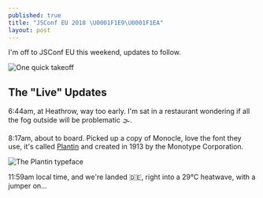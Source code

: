 ```yaml
---
published: true
title: "JSConf EU 2018 \U0001F1E9\U0001F1EA"
layout: post
---
```


I'm off to JSConf EU this weekend, updates to follow.

![One quick takeoff](https://www.ft.com/__origami/service/image/v2/images/raw/https%3A%2F%2Fmedia.giphy.com%2Fmedia%2FO3vYsqwHt1NV6%2Fgiphy.gif?source=uncomplicated.systems)

## The "Live" Updates

6:44am, at Heathrow, way too early. I'm sat in a restaurant wondering if all the fog outside will be problematic 🌫️.

8:17am, about to board. Picked up a copy of Monocle, love the font they use, it's called [Plantin](https://en.m.wikipedia.org/wiki/Plantin_(typeface)) and created in 1913 by the Monotype Corporation.

![The Plantin typeface](https://www.ft.com/__origami/service/image/v2/images/raw/https%3A%2F%2Flh3.googleusercontent.com%2FZPRPb0SO3sn1VSzw3alHuK_kLHfTENL9mhQ84eAuqFQIHcWcLjyFQkTt-QYIxtR5O8fC1Mf-emTiscqdGwLQhO4-3Bihn9OWBDviy5jJMatinUDngRZayNl67fDzyD8G_oU6pwgz6GCqioBSpG34UbwXVnnGlqhVH3uit5ikiBvbkWBte5lTtdduQFlek3j1LKcSc2gSpejP9QikFotpx_mArJ0vk--vLLxMm1QhJ-3RjQvdQ90T9Uhwup7YLCkR1JdybvZ_-yg-sy8Fu7NCQO2F-E_xJqyhD0XtHGVysp_Q8p8-RkwuSjYChU9N0jCgStcaM70xcIoCPF9IW2GUR4oLK_6E8wJgvEqezxOyllN0n82BETHqxdinyf_xFSIwL6XP67voeQQLOnS1PNpjrdpOu3MutPsa63DeZXicxzbhoexCEnTEhrV2GuTjKjVNUsEQETaMFsTC6AzAFugCiAVvvODFI4mXO4zE_bBu01CdIsgI8pQuuYZW8FB4puN3g0PED350cf9jwMSgko9rRDI984Vb7r3NtvgH_laelbIgqzsxA9nbLw2zJEVYhUT8Ai8IEpP0eFgGezUdebHvOXzvfRxdMMfBan5_U6P2%3Ds1442-no?source=uncomplicated.systems&width=1024)

11:59am local time, and we're landed 🇩🇪, right into a 29°C heatwave, with a jumper on...
